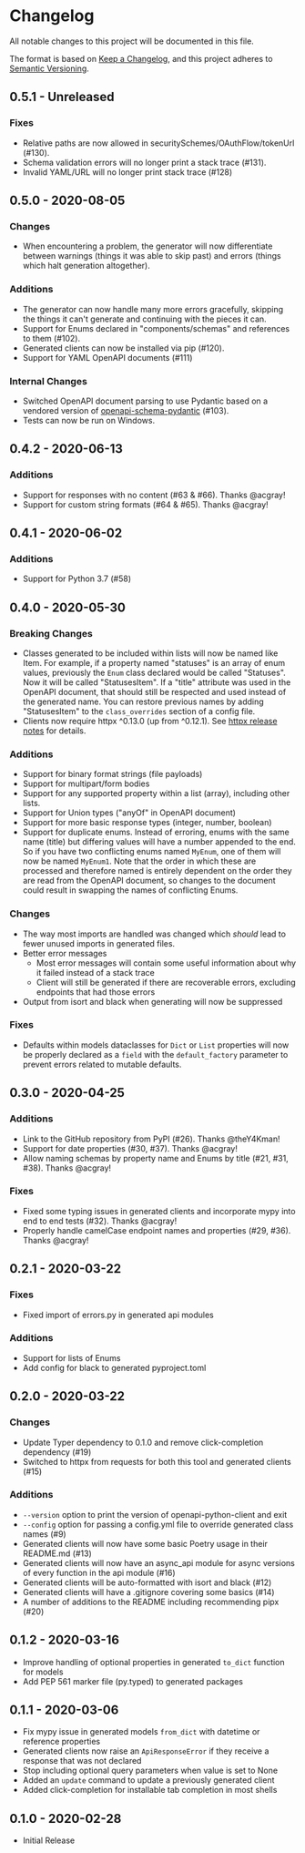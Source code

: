 # Changelog
All notable changes to this project will be documented in this file.

The format is based on [Keep a Changelog](https://keepachangelog.com/en/1.0.0/),
and this project adheres to [Semantic Versioning](https://semver.org/spec/v2.0.0.html).


## 0.5.1 - Unreleased
### Fixes
- Relative paths are now allowed in securitySchemes/OAuthFlow/tokenUrl (#130).
- Schema validation errors will no longer print a stack trace (#131).
- Invalid YAML/URL will no longer print stack trace (#128)

## 0.5.0 - 2020-08-05
### Changes
- When encountering a problem, the generator will now differentiate between warnings (things it was able to skip past)
    and errors (things which halt generation altogether).

### Additions
- The generator can now handle many more errors gracefully, skipping the things it can't generate and continuing
    with the pieces it can.
- Support for Enums declared in "components/schemas" and references to them (#102).
- Generated clients can now be installed via pip (#120).
- Support for YAML OpenAPI documents (#111)
    
### Internal Changes
- Switched OpenAPI document parsing to use Pydantic based on a vendored version of 
    [openapi-schema-pydantic](https://github.com/kuimono/openapi-schema-pydantic/) (#103).
- Tests can now be run on Windows.


## 0.4.2 - 2020-06-13
### Additions
- Support for responses with no content (#63 & #66). Thanks @acgray!
- Support for custom string formats (#64 & #65). Thanks @acgray!


## 0.4.1 - 2020-06-02
### Additions
- Support for Python 3.7 (#58)


## 0.4.0 - 2020-05-30
### Breaking Changes
- Classes generated to be included within lists will now be named like <ListName>Item. For example, if a property 
    named "statuses" is an array of enum values, previously the `Enum` class declared would be called "Statuses". Now it 
    will be called "StatusesItem". If a "title" attribute was used in the OpenAPI document, that should still be respected
    and used instead of the generated name. You can restore previous names by adding "StatusesItem" to the `class_overrides`
    section of a config file.
- Clients now require httpx ^0.13.0 (up from ^0.12.1). See [httpx release notes](https://github.com/encode/httpx/releases/tag/0.13.0)
    for details.

### Additions
- Support for binary format strings (file payloads)
- Support for multipart/form bodies
- Support for any supported property within a list (array), including other lists.
- Support for Union types ("anyOf" in OpenAPI document)
- Support for more basic response types (integer, number, boolean)
- Support for duplicate enums. Instead of erroring, enums with the same name (title) but differing values 
    will have a number appended to the end. So if you have two conflicting enums named `MyEnum`, one of them
    will now be named `MyEnum1`. Note that the order in which these are processed and therefore named is entirely
    dependent on the order they are read from the OpenAPI document, so changes to the document could result 
    in swapping the names of conflicting Enums.

### Changes
- The way most imports are handled was changed which *should* lead to fewer unused imports in generated files.
- Better error messages
    - Most error messages will contain some useful information about why it failed instead of a stack trace
    - Client will still be generated if there are recoverable errors, excluding endpoints that had those errors
- Output from isort and black when generating will now be suppressed

### Fixes
- Defaults within models dataclasses for `Dict` or `List` properties will now be properly declared as a 
    `field` with the `default_factory` parameter to prevent errors related to mutable defaults.

## 0.3.0 - 2020-04-25
### Additions
- Link to the GitHub repository from PyPI (#26). Thanks @theY4Kman!
- Support for date properties (#30, #37). Thanks @acgray!
- Allow naming schemas by property name and Enums by title (#21, #31, #38). Thanks @acgray!

### Fixes
- Fixed some typing issues in generated clients and incorporate mypy into end to end tests (#32). Thanks @acgray!
- Properly handle camelCase endpoint names and properties (#29, #36). Thanks @acgray!

## 0.2.1 - 2020-03-22
### Fixes
- Fixed import of errors.py in generated api modules

### Additions
- Support for lists of Enums
- Add config for black to generated pyproject.toml

## 0.2.0 - 2020-03-22
### Changes
- Update Typer dependency to 0.1.0 and remove click-completion dependency (#19)
- Switched to httpx from requests for both this tool and generated clients (#15)

### Additions
- `--version` option to print the version of openapi-python-client and exit
- `--config` option for passing a config.yml file to override generated class names (#9)
- Generated clients will now have some basic Poetry usage in their README.md (#13)
- Generated clients will now have an async_api module for async versions of every function in the api module (#16)
- Generated clients will be auto-formatted with isort and black (#12)
- Generated clients will have a .gitignore covering some basics (#14)
- A number of additions to the README including recommending pipx (#20)

## 0.1.2 - 2020-03-16
- Improve handling of optional properties in generated `to_dict` function for models
- Add PEP 561 marker file (py.typed) to generated packages

## 0.1.1 - 2020-03-06
- Fix mypy issue in generated models `from_dict` with datetime or reference properties
- Generated clients now raise an `ApiResponseError` if they receive a response that was not declared
- Stop including optional query parameters when value is set to None
- Added an `update` command to update a previously generated client
- Added click-completion for installable tab completion in most shells

## 0.1.0 - 2020-02-28
- Initial Release
